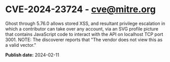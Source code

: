 # CVE-2024-23724 - cve@mitre.org

Ghost through 5.76.0 allows stored XSS, and resultant privilege escalation in which a contributor can take over any account, via an SVG profile picture that contains JavaScript code to interact with the API on localhost TCP port 3001. NOTE: The discoverer reports that "The vendor does not view this as a valid vector."

**Publish date:** 2024-02-11

